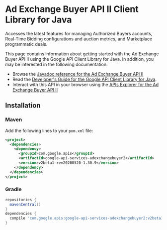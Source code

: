 # Ad Exchange Buyer API II Client Library for Java

Accesses the latest features for managing Authorized Buyers accounts, Real-Time Bidding configurations and auction metrics, and Marketplace programmatic deals.

This page contains information about getting started with the Ad Exchange Buyer API II
using the Google API Client Library for Java. In addition, you may be interested
in the following documentation:

* Browse the [Javadoc reference for the Ad Exchange Buyer API II][javadoc]
* Read the [Developer's Guide for the Google API Client Library for Java][google-api-client].
* Interact with this API in your browser using the [APIs Explorer for the Ad Exchange Buyer API II][api-explorer]

## Installation

### Maven

Add the following lines to your `pom.xml` file:

```xml
<project>
  <dependencies>
    <dependency>
      <groupId>com.google.apis</groupId>
      <artifactId>google-api-services-adexchangebuyer2</artifactId>
      <version>v2beta1-rev20200520-1.30.9</version>
    </dependency>
  </dependencies>
</project>
```

### Gradle

```gradle
repositories {
  mavenCentral()
}
dependencies {
  compile 'com.google.apis:google-api-services-adexchangebuyer2:v2beta1-rev20200520-1.30.9'
}
```

[javadoc]: https://googleapis.dev/java/google-api-services-adexchangebuyer2/latest/index.html
[google-api-client]: https://github.com/googleapis/google-api-java-client/
[api-explorer]: https://developers.google.com/apis-explorer/#p/adexchangebuyer2/v1/
